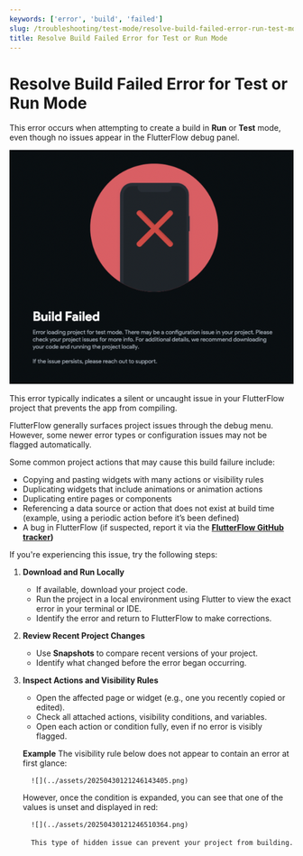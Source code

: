 ```yaml
---
keywords: ['error', 'build', 'failed']
slug: /troubleshooting/test-mode/resolve-build-failed-error-run-test-mode
title: Resolve Build Failed Error for Test or Run Mode
---
```


# Resolve Build Failed Error for Test or Run Mode

This error occurs when attempting to create a build in **Run** or **Test** mode, even though no issues appear in the FlutterFlow debug panel.

![](../assets/20250430121245553425.png)

This error typically indicates a silent or uncaught issue in your FlutterFlow project that prevents the app from compiling.

FlutterFlow generally surfaces project issues through the debug menu. However, some newer error types or configuration issues may not be flagged automatically.

Some common project actions that may cause this build failure include:

   - Copying and pasting widgets with many actions or visibility rules
   - Duplicating widgets that include animations or animation actions
   - Duplicating entire pages or components
   - Referencing a data source or action that does not exist at build time  
   (example, using a periodic action before it’s been defined)
   - A bug in FlutterFlow (if suspected, report it via the **[FlutterFlow GitHub tracker](https://github.com/FlutterFlow/flutterflow/issues))**

If you're experiencing this issue, try the following steps:

1. **Download and Run Locally**
   - If available, download your project code.
   - Run the project in a local environment using Flutter to view the exact error in your terminal or IDE.
   - Identify the error and return to FlutterFlow to make corrections.

2. **Review Recent Project Changes**
   - Use **Snapshots** to compare recent versions of your project.
   - Identify what changed before the error began occurring.

3. **Inspect Actions and Visibility Rules**
   - Open the affected page or widget (e.g., one you recently copied or edited).
   - Check all attached actions, visibility conditions, and variables.
   - Open each action or condition fully, even if no error is visibly flagged.

   **Example**
      The visibility rule below does not appear to contain an error at first glance:

         ![](../assets/20250430121246143405.png)

      However, once the condition is expanded, you can see that one of the values is unset and displayed in red:

         ![](../assets/20250430121246510364.png)

         This type of hidden issue can prevent your project from building.
